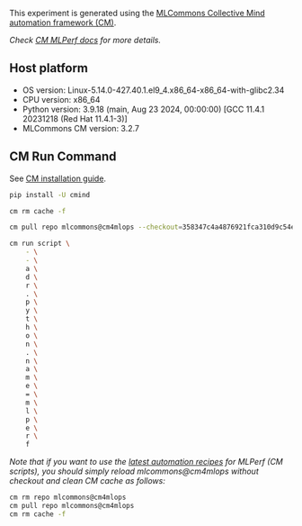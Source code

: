 This experiment is generated using the [MLCommons Collective Mind automation framework (CM)](https://github.com/mlcommons/cm4mlops).

*Check [CM MLPerf docs](https://docs.mlcommons.org/inference) for more details.*

## Host platform

* OS version: Linux-5.14.0-427.40.1.el9_4.x86_64-x86_64-with-glibc2.34
* CPU version: x86_64
* Python version: 3.9.18 (main, Aug 23 2024, 00:00:00) 
[GCC 11.4.1 20231218 (Red Hat 11.4.1-3)]
* MLCommons CM version: 3.2.7

## CM Run Command

See [CM installation guide](https://docs.mlcommons.org/inference/install/).

```bash
pip install -U cmind

cm rm cache -f

cm pull repo mlcommons@cm4mlops --checkout=358347c4a4876921fca310d9c54ed6495d50b7d1

cm run script \
	- \
	- \
	a \
	d \
	r \
	. \
	p \
	y \
	t \
	h \
	o \
	n \
	. \
	n \
	a \
	m \
	e \
	= \
	m \
	l \
	p \
	e \
	r \
	f
```
*Note that if you want to use the [latest automation recipes](https://docs.mlcommons.org/inference) for MLPerf (CM scripts),
 you should simply reload mlcommons@cm4mlops without checkout and clean CM cache as follows:*

```bash
cm rm repo mlcommons@cm4mlops
cm pull repo mlcommons@cm4mlops
cm rm cache -f

```